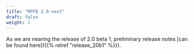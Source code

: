 ```yaml
---
title: "MPFB 2.0-next"
draft: false
weight: 1
---
```


As we are nearing the release of 2.0 beta 1, preliminary release notes [can be found here]({{% relref "release_20b1" %}}).
